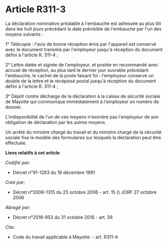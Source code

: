 # Article R311-3

La déclaration nominative préalable à l'embauche est adressée au plus tôt dans les huit jours précédant la date prévisible de
l'embauche par l'un des moyens suivants : 

1° Télécopie : l'avis de bonne réception émis par l'appareil est conservé avec le document transmis par l'employeur jusqu'à
réception du document défini à l'article R. 311-4 ; 

2° Lettre datée et signée de l'employeur, et postée en recommandé avec accusé de réception, au plus tard le dernier jour
ouvrable précédant l'embauche, le cachet de la poste faisant foi : l'employeur conserve un double de la lettre et le
récépissé postal jusqu'à réception du document défini à l'article R. 311-4 ; 

3° Dépôt contre décharge de la déclaration à la caisse de sécurité sociale de Mayotte qui communique immédiatement à
l'employeur un numéro de dossier. 

L'indisponibilité de l'un de ces moyens n'exonère pas l'employeur de son obligation de déclaration par les autres moyens. 

Un arrêté du ministre chargé du travail et du ministre chargé de la sécurité sociale fixe le modèle des formulaires sur
lesquels la déclaration peut être effectuée.

**Liens relatifs à cet article**

_Codifié par_:

  - Décret n°91-1263 du 16 décembre 1991

_Créé par_:

  - Décret n°2006-1315 du 25 octobre 2006 - art. 15 () JORF 27 octobre 2006

_Abrogé par_:

  - Décret n°2018-953 du 31 octobre 2018 - art. 56

_Cite_:

  - Code du travail applicable à Mayotte. - art. R311-4
